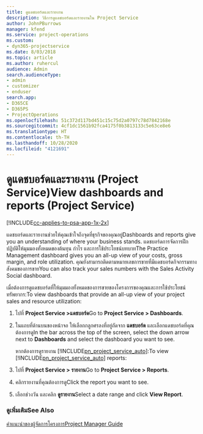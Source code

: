 ```yaml
---
title: ดูแดชบอร์ดและรายงาน
description: วิธีการดูแดชบอร์ดและรายงานใน Project Service
author: JohnPBurrows
manager: kfend
ms.service: project-operations
ms.custom:
- dyn365-projectservice
ms.date: 8/03/2018
ms.topic: article
ms.author: ruhercul
audience: Admin
search.audienceType:
- admin
- customizer
- enduser
search.app:
- D365CE
- D365PS
- ProjectOperations
ms.openlocfilehash: 51c372d117bd451c15c75d2a0797c78d7842168e
ms.sourcegitcommit: 4cf1dc1561b92fca4175f0b3813133c5e63ce8e6
ms.translationtype: HT
ms.contentlocale: th-TH
ms.lasthandoff: 10/28/2020
ms.locfileid: "4121691"
---
```

# <a name="view-dashboards-and-reports-project-service"></a><span data-ttu-id="98a32-103">ดูแดชบอร์ดและรายงาน (Project Service)</span><span class="sxs-lookup"><span data-stu-id="98a32-103">View dashboards and reports (Project Service)</span></span>

[!INCLUDE[cc-applies-to-psa-app-1x-2x](../includes/cc-applies-to-psa-app-1x-2x.md)]

<span data-ttu-id="98a32-104">แดชบอร์ดและรายงานช่วยให้คุณเข้าใจถึงจุดที่ธุรกิจของคุณอยู่</span><span class="sxs-lookup"><span data-stu-id="98a32-104">Dashboards and reports give you an understanding of where your business stands.</span></span> <span data-ttu-id="98a32-105">แดชบอร์ดการจัดการฝึกปฏิบัติให้มุมมองทั้งหมดของต้นทุน กำไร และการใช้ประโยชน์บทบาท</span><span class="sxs-lookup"><span data-stu-id="98a32-105">The Practice Management dashboard gives you an all-up view of your costs, gross margin, and role utilization.</span></span> <span data-ttu-id="98a32-106">คุณยังสามารถติดตามหมายเลขการขายที่มีแดชบอร์ดกิจกรรมทางสังคมของการขาย</span><span class="sxs-lookup"><span data-stu-id="98a32-106">You can also track your sales numbers with the Sales Activity Social dashboard.</span></span>  
  
 <span data-ttu-id="98a32-107">เมื่อต้องการดูแดชบอร์ดที่ให้มุมมองทั้งหมดของการขายของโครงการของคุณและการใช้ประโยชน์ทรัพยากร:</span><span class="sxs-lookup"><span data-stu-id="98a32-107">To view dashboards that provide an all-up view of your project sales and resource utilization:</span></span>  
  
1. <span data-ttu-id="98a32-108">ไปที่ **Project Service >แดชบอร์ด**</span><span class="sxs-lookup"><span data-stu-id="98a32-108">Go to **Project Service > Dashboards**.</span></span>  
  
2. <span data-ttu-id="98a32-109">ในแถบที่ด้านบนของหน้าจอ ให้เลือกกลูกศรลงที่อยู่ถัดจาก **แดชบอร์ด** และเลือกแดชบอร์ดที่คุณต้องการดู</span><span class="sxs-lookup"><span data-stu-id="98a32-109">In the bar across the top of the screen, select the down arrow next to **Dashboards** and select the dashboard you want to see.</span></span>  
  
   <span data-ttu-id="98a32-110">หากต้องการดูรายงาน [!INCLUDE[pn_project_service_auto](../includes/pn-project-service-auto.md)]:</span><span class="sxs-lookup"><span data-stu-id="98a32-110">To view [!INCLUDE[pn_project_service_auto](../includes/pn-project-service-auto.md)] reports:</span></span>  
  
3. <span data-ttu-id="98a32-111">ไปที่ **Project Service > รายงาน**</span><span class="sxs-lookup"><span data-stu-id="98a32-111">Go to **Project Service > Reports**.</span></span>  
  
4. <span data-ttu-id="98a32-112">คลิกรายงานที่คุณต้องการดู</span><span class="sxs-lookup"><span data-stu-id="98a32-112">Click the report you want to see.</span></span>  
  
5. <span data-ttu-id="98a32-113">เลือกช่วงวัน และคลิก **ดูรายงาน**</span><span class="sxs-lookup"><span data-stu-id="98a32-113">Select a date range and click **View Report**.</span></span>  
  
### <a name="see-also"></a><span data-ttu-id="98a32-114">ดูเพิ่มเติม</span><span class="sxs-lookup"><span data-stu-id="98a32-114">See Also</span></span>  
 [<span data-ttu-id="98a32-115">คำแนะนำของผู้จัดการโครงการ</span><span class="sxs-lookup"><span data-stu-id="98a32-115">Project Manager Guide</span></span>](../psa/project-manager-guide.md)
